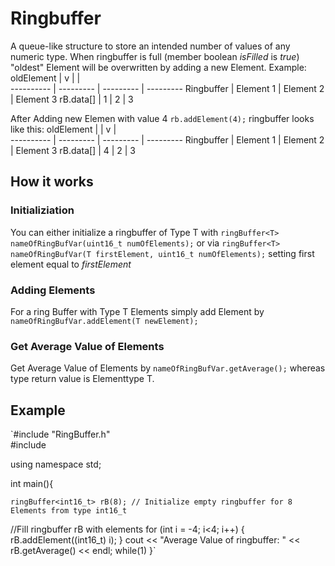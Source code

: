 # Ringbuffer

A queue-like structure to store an intended number of values of any numeric type.
When ringbuffer is full (member boolean *isFilled* is *true*) "oldest" Element will be overwritten by adding a new Element.
Example:
oldElement |    v      |           |    
---------- | --------- | --------- | ---------
Ringbuffer | Element 1 | Element 2 | Element 3 
rB.data[]  |    1      |    2      |     3

After Adding new Elemen with value 4 `rb.addElement(4);` ringbuffer looks like this:
oldElement |           |    v      |    
---------- | --------- | --------- | ---------
Ringbuffer | Element 1 | Element 2 | Element 3 
rB.data[]  |    4      |    2      |     3

## How it works

### Initializiation
You can either initialize a ringbuffer of Type T with `ringBuffer<T> nameOfRingBufVar(uint16_t numOfElements);` or
via `ringBuffer<T> nameOfRingBufVar(T firstElement, uint16_t numOfElements);` setting first element equal to *firstElement*

### Adding Elements
For a ring Buffer with Type T Elements simply add Element by `nameOfRingBufVar.addElement(T newElement);`

### Get Average Value of Elements
Get Average Value of Elements by `nameOfRingBufVar.getAverage();` whereas type return value is Elementtype T.

## Example

`#include "RingBuffer.h"	
#include <iostream>

using namespace std;

int main(){
  
	ringBuffer<int16_t> rB(8); // Initialize empty ringbuffer for 8 Elements from type int16_t
  
  //Fill ringbuffer rB with elements
  for (int i = -4; i<4; i++)
  {
    rB.addElement((int16_t) i);
  }
  cout << "Average Value of ringbuffer: " << rB.getAverage() << endl;
  while(1)
}`

